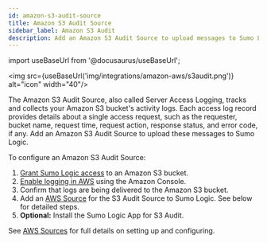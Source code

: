 ```yaml
---
id: amazon-s3-audit-source
title: Amazon S3 Audit Source
sidebar_label: Amazon S3 Audit
description: Add an Amazon S3 Audit Source to upload messages to Sumo Logic.
---
```


import useBaseUrl from '@docusaurus/useBaseUrl';

<img src={useBaseUrl('img/integrations/amazon-aws/s3audit.png')} alt="icon" width="40"/>

The Amazon S3 Audit Source, also called Server Access Logging, tracks and collects your Amazon S3 bucket's activity logs. Each access log record provides details about a single access request, such as the requester, bucket name, request time, request action, response status, and error code, if any. Add an Amazon S3 Audit Source to upload these messages to Sumo Logic.

To configure an Amazon S3 Audit Source:

1. [Grant Sumo Logic access](grant-access-aws-product.md) to an Amazon S3 bucket.
1. [Enable logging in AWS](http://docs.aws.amazon.com/AmazonS3/latest/dev/enable-logging-console.html) using the Amazon Console.
1. Confirm that logs are being delivered to the Amazon S3 bucket.
1. Add an [AWS Source](aws-sources.md) for the S3 Audit Source to Sumo Logic. See below for detailed steps.
1. **Optional:** Install the Sumo Logic App for S3 Audit.

See [AWS Sources](aws-sources.md) for full details on setting up and configuring.
